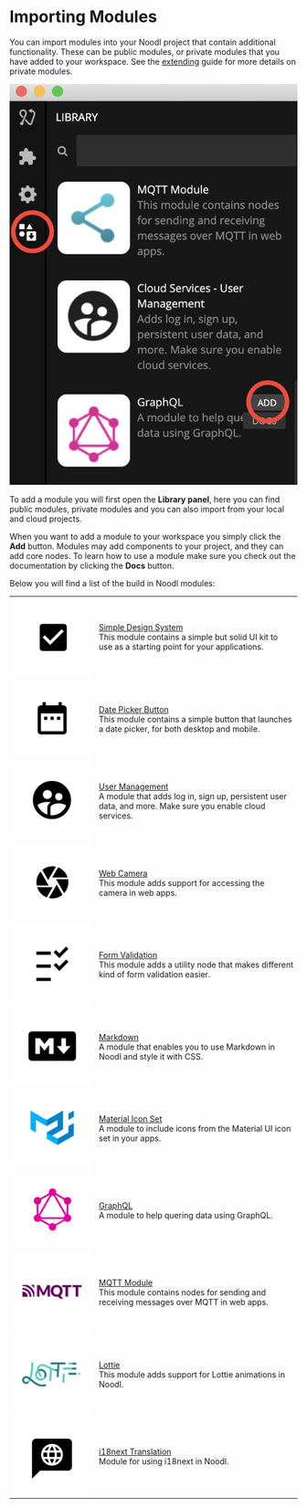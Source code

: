 # Importing Modules

You can import modules into your Noodl project that contain additional functionality. These can be public modules, or private modules that you have added to your workspace. See the [extending](/extending/README) guide for more details on private modules.

![](modules-1.png ':class=img-size-m')

To add a module you will first open the **Library panel**, here you can find public modules, private modules and you can also import from your local and cloud projects.

When you want to add a module to your workspace you simply click the **Add** button. Modules may add components to your project, and they can add core nodes. To learn how to use a module make sure you check out the documentation by clicking the **Docs** button.

Below you will find a list of the build in Noodl modules:

<table class="modules-table">
    <tr>
        <td><img src="/modules/sds-v3/SDSModule.png"></img></td>
        <td><a href="#/modules/sds-v3/">Simple Design System</a><br>This module contains a simple but solid UI kit to use as a starting point for your applications.</td>
    </tr>
    <tr>
        <td><img src="/modules/datepicker-button/DatePickerModule.png"></img></td>
        <td><a href="#/modules/datepicker-button/">Date Picker Button</a><br>This module contains a simple button that launches a date picker, for both desktop and mobile.</td>
    </tr>
    <tr>
        <td><img src="/modules/cloud-services-user-management/UserManagementModule.png"></img></td>
        <td><a href="#/modules/cloud-services-user-management/">User Management</a><br>A module that adds log in, sign up, persistent user data, and more. Make sure you enable cloud services.</td>
    </tr>
    <tr>
        <td><img src="/modules/webcamera/WebcameraModule.png"></img></td>
        <td><a href="#/modules/webcamera/">Web Camera</a><br>This module adds support for accessing the camera in web apps.</td>
    </tr>
    <tr>
        <td><img src="/modules/validation/FormValidationModule.png"></img></td>
        <td><a href="#/modules/validation/">Form Validation</a><br>This module adds a utility node that makes different kind of form validation easier.</td>
    </tr>
    <tr>
        <td><img src="/modules/markdown/MarkdownModule.png"></img></td>
        <td><a href="#/modules/markdown/">Markdown</a><br>A module that enables you to use Markdown in Noodl and style it with CSS.</td>
    </tr> 
    <tr>
        <td><img src="/modules/mui-icons/MaterialIconModule.png"></img></td>
        <td><a href="#/modules/mui-icons/">Material Icon Set</a><br>A module to include icons from the Material UI icon set in your apps.</td>
    </tr>    
    <tr>
        <td><img src="/modules/graphql/GraphQLModule.png"></img></td>
        <td><a href="#/modules/graphql/">GraphQL</a><br>A module to help quering data using GraphQL.</td>
    </tr>
    <tr>
        <td><img src="/modules/mqtt/MQTTModule.png"></img></td>
        <td><a href="#/modules/mqtt/">MQTT Module</a><br>This module contains nodes for sending and receiving messages over MQTT in web apps.</td>
    </tr> 
    <!--<tr>
        <td><img src="/modules/mapbox/MapboxModule.png"></img></td>
        <td><a href="#/modules/mapbox/">Mapbox</a><br>This module adds support for maps and location technology through Mapbox.</td>
    </tr>  -->
    <tr>
        <td><img src="/modules/lottie/LottieModule.png"></img></td>
        <td><a href="#/modules/lottie/">Lottie</a><br>This module adds support for Lottie animations in Noodl.</td>
    </tr>
    <!--<tr>
        <td><img src="/modules/chartjs/ChartJSModule.png"></img></td>
        <td><a href="#/modules/chartjs/">Chart.js</a><br>A simple and flexible way to do charts and visualizations in Noodl.</td>
    </tr>  -->
    <tr>
        <td><img src="/modules/i18next/i8nextModule.png"></img></td>
        <td><a href="#/modules/i18next/">i18next Translation</a><br>Module for using i18next in Noodl.</td>
    </tr>    
</table>
